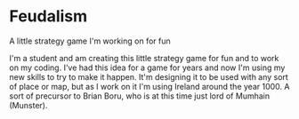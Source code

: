 # Feudalism
A little strategy game I'm working on for fun

I'm a student and am creating this little strategy game for fun and to work on my coding. 
I've had this idea for a game for years and now I'm using my new skills to try to make it happen.
It'm designing it to be used with any sort of place or map, but as I work on it I'm using Ireland around the year 1000.
A sort of precursor to Brian Boru, who is at this time just lord of Mumhain (Munster).

